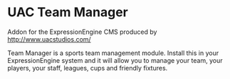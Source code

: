 UAC Team Manager
================

Addon for the ExpressionEngine CMS produced by http://www.uacstudios.com/


Team Manager is a sports team management module. Install this in your ExpressionEngine system and it will allow you to manage your team, your players, your staff, leagues, cups and friendly fixtures.

